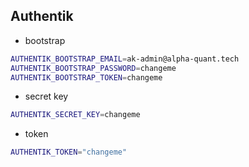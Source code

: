 ## Authentik

- bootstrap

```bash
AUTHENTIK_BOOTSTRAP_EMAIL=ak-admin@alpha-quant.tech
AUTHENTIK_BOOTSTRAP_PASSWORD=changeme
AUTHENTIK_BOOTSTRAP_TOKEN=changeme
```

- secret key

```bash
AUTHENTIK_SECRET_KEY=changeme
```

- token

```bash
AUTHENTIK_TOKEN="changeme"
```
